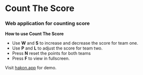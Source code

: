 # Count The Score
### Web application for counting score 

**How to use Count The Score**
- Use **W** and **S** to increase and decrease the score for team one.
- Use **P** and **L** to adjust the score for team two.
- Press **N** reset the points for both teams
- Press **F** to view in fullscreen.


Visit [hakon.app](https://hakon.app/score/) for demo.
